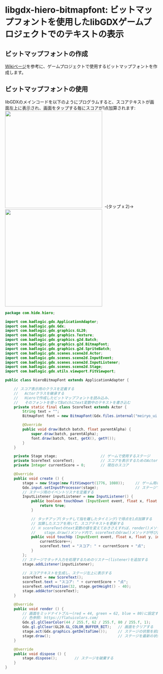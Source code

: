 # libgdx-hiero-bitmapfont: ビットマップフォントを使用したlibGDXゲームプロジェクトでのテキストの表示

## ビットマップフォントの作成
<a href="https://github.com/kojima/libgdx-hiero-bitmapfont/wiki/Hiero---%E3%83%93%E3%83%83%E3%83%88%E3%83%9E%E3%83%83%E3%83%97%E3%83%95%E3%82%A9%E3%83%B3%E3%83%88%E3%83%91%E3%83%83%E3%82%B1%E3%83%BC%E3%82%B8%E3%83%84%E3%83%BC%E3%83%AB%E3%81%AE%E4%BD%BF%E3%81%84%E6%96%B9">Wikiページ</a>を参考に、ゲームプロジェクトで使用するビットマップフォントを作成します。

## ビットマップフォントの使用
libGDXのメインコードを以下のようにプログラムすると、スコアテキストが画面左上に表示され、画面をタップする毎にスコアが1点加算されます:
<img src="https://github.com/kojima/libgdx-hiero-bitmapfont/blob/master/screenshots/game_screen1.png?raw=true" width="320px"/>&nbsp;&nbsp;-(タップ x 2)→&nbsp;&nbsp;<img src="https://github.com/kojima/libgdx-hiero-bitmapfont/blob/master/screenshots/game_screen1.png?raw=true" width="320px" />
``` java
package com.hide.hiero;

import com.badlogic.gdx.ApplicationAdapter;
import com.badlogic.gdx.Gdx;
import com.badlogic.gdx.graphics.GL20;
import com.badlogic.gdx.graphics.Texture;
import com.badlogic.gdx.graphics.g2d.Batch;
import com.badlogic.gdx.graphics.g2d.BitmapFont;
import com.badlogic.gdx.graphics.g2d.SpriteBatch;
import com.badlogic.gdx.scenes.scene2d.Actor;
import com.badlogic.gdx.scenes.scene2d.InputEvent;
import com.badlogic.gdx.scenes.scene2d.InputListener;
import com.badlogic.gdx.scenes.scene2d.Stage;
import com.badlogic.gdx.utils.viewport.FitViewport;

public class HieroBitmapFont extends ApplicationAdapter {

	// スコア表示用のクラスを定義する
	//   Actorクラスを継承する
	//   Hieroで作成したビットマップフォントを読み込み、
	//   そのフォントを使ってBatchにtext変数中のテキストを書き込む
	private static final class ScoreText extends Actor {
		String text = "";
		BitmapFont font = new BitmapFont(Gdx.files.internal("meiryo_ui.fnt"));

		@Override
		public void draw(Batch batch, float parentAlpha) {
			super.draw(batch, parentAlpha);
			font.draw(batch, text, getX(), getY());
		}
	}

	private Stage stage;					// ゲームで使用するステージ
	private ScoreText scoreText;			// スコアを表示するためのActor
	private Integer currentScore = 0;		// 現在のスコア

	@Override
	public void create () {
		stage = new Stage(new FitViewport(1776, 1080));     // ゲーム用のステージを1776x1080のサイズで作成
		Gdx.input.setInputProcessor(stage);                 // ステージでインプット(タッチ入力など)を処理する
		// ステージ用のイベントリスナを定義する
		InputListener inputListener = new InputListener() {
			public boolean touchDown (InputEvent event, float x, float y, int pointer, int button) {
				return true;
			}

			// タッチアップ(タッチして指を離したタイミング)で得点を1点加算する
			// 加算したスコアを用いて、スコアテキストを更新する
			// ※ scoreTextのtext変数の値を変えておきさえすれば、render()メソッド中の
			//    stage.draw()メソッド内で、scoreTextのdraw()メソッドが呼び出されて表示が更新される
			public void touchUp (InputEvent event, float x, float y, int pointer, int button) {
				currentScore++;
				scoreText.text = "スコア: " + currentScore + "点";
			}
		};
		// ステージでタッチ入力を処理するためのリスナー(listener)を追加する
		stage.addListener(inputListener);

		// スコアテキストを生成し、ステージ左上に表示する
		scoreText = new ScoreText();
		scoreText.text = "スコア: " + currentScore + "点";
		scoreText.setPosition(32, stage.getHeight() - 40);
		stage.addActor(scoreText);
	}

	@Override
	public void render () {
		// 画面をミッドナイトブルー(red = 44, green = 62, blue = 80)に設定する
		// 色参照: https://flatuicolors.com/
		Gdx.gl.glClearColor(44 / 255.f, 62 / 255.f, 80 / 255.f, 1);
		Gdx.gl.glClear(GL20.GL_COLOR_BUFFER_BIT);   // 画面をクリアする
		stage.act(Gdx.graphics.getDeltaTime());     // ステージの状態を前回render呼び出しからの経過時間(delta time)分だけ更新する
		stage.draw();                               // ステージを最新の状態に描画する
	}

	@Override
	public void dispose () {
		stage.dispose();		// ステージを破棄する
	}
}
```
